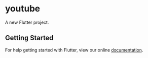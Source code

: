 # youtube

A new Flutter project.

## Getting Started

For help getting started with Flutter, view our online
[documentation](http://flutter.io/).
